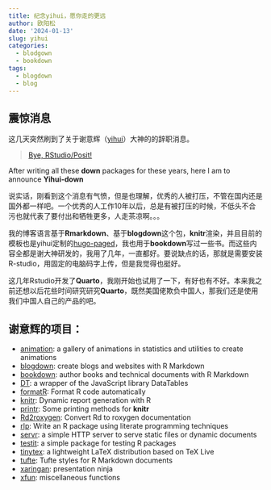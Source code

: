 ```yaml
---
title: 纪念yihui，愿你走的更远
author: 欧阳松
date: '2024-01-13'
slug: yihui
categories:
  - blodgown
  - bookdown
tags:
  - blogdown
  - blog
---
```


## 震惊消息

这几天突然刷到了关于谢意辉（[yihui](yihui.org)）大神的的辞职消息。

> [Bye, RStudio/Posit!](https://yihui.org/en/2024/01/bye-rstudio/)

After writing all these **down** packages for these years, here I am to announce **Yihui-down**

说实话，刚看到这个消息有气愤，但是也理解，优秀的人被打压，不管在国内还是国外都一样吧。一个优秀的人工作10年以后，总是有被打压的时候，不低头不合污也就代表了要付出和牺牲更多，人走茶凉啊。。。

我的博客语言基于**Rmarkdown**、基于**blogdown**这个包，**knitr**渲染，并且目前的模板也是yihui定制的[hugo-paged](http://github.com/yihui/hugo-paged)，我也用于**bookdown**写过一些书。而这些内容全都是谢大神研发的，我用了几年，一直都好。要说缺点的话，那就是需要安装R-studio，用固定的电脑码字上传，但是我觉得也挺好。

这几年Rstudio开发了**Quarto**，我刚开始也试用了一下，有好也有不好。本来我之前还想以后花些时间研究研究**Quarto**，既然美国佬欺负中国人，那我们还是使用我们中国人自己的产品的吧。


## 谢意辉的项目：

-   [animation](/animation/): a gallery of animations in statistics and
    utilities to create animations
-   [blogdown](https://github.com/rstudio/blogdown): create blogs and websites
    with R Markdown
-   [bookdown](https://bookdown.org): author books and technical documents with
    R Markdown
-   [DT](https://github.com/rstudio/DT): a wrapper of the JavaScript library
    DataTables
-   [formatR](/formatr/): Format R code automatically
-   [knitr](/knitr/): Dynamic report generation with R
-   [printr](/printr/): Some printing methods for **knitr**
-   [Rd2roxygen](/Rd2roxygen/): Convert Rd to roxygen documentation
-   [rlp](/rlp/): Write an R package using literate programming techniques
-   [servr](https://github.com/yihui/servr): a simple HTTP server to serve
    static files or dynamic documents
-   [testit](https://github.com/yihui/testit): a simple package for testing R
    packages
-   [tinytex](/tinytex/): a lightweight LaTeX distribution based on TeX Live
-   [tufte](https://github.com/rstudio/tufte): Tufte styles for R Markdown
    documents
-   [xaringan](https://github.com/yihui/xaringan): presentation ninja
-   [xfun](/xfun/): miscellaneous functions


